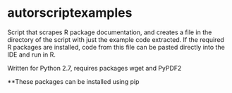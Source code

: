 # autorscriptexamples

Script that scrapes R package documentation, and creates a file in the directory of the script with just the example code extracted. If the required R packages are installed, code from this file can be pasted directly into the IDE and run in R.

Written for Python 2.7, requires packages wget and PyPDF2

**These packages can be installed using pip
